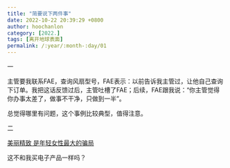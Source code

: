```yaml
---
title: "简要说下两件事"
date: 2022-10-22 20:39:29 +0800
author: hoochanlon
category: [2022.]
tags: [离开地球表面]
permalink: /:year/:month-:day/01
---
```


一

主管要我联系FAE，查询风扇型号，FAE表示：以前告诉我主管过，让他自己查询下订单。我把这话反馈过后，主管吐槽了FAE；后续，FAE跟我说：“你主管觉得你办事太差了，做事不干净，只做到一半”。

总觉得哪里有问题，这个事例比较典型，值得注意。

二

[美丽精致 是年轻女性最大的骗局](https://www.bilibili.com/video/BV1jm4y1A7iG)

这不和我买电子产品一样吗？